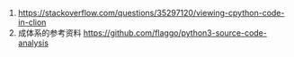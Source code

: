 1. https://stackoverflow.com/questions/35297120/viewing-cpython-code-in-clion
2. 成体系的参考资料
   https://github.com/flaggo/python3-source-code-analysis
